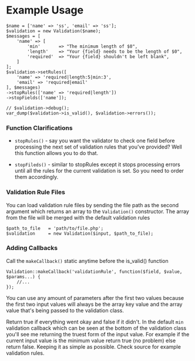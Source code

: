 # Example Usage

```
$name = ['name' => 'ss', 'email' => 'ss'];
$validation = new Validation($name);
$messages = [
	'name' => [
		'min' 		=> "The minimum length of $0",
		'length' 	=> "Your {field} needs to be the length of $0",
		'required' 	=> "Your {field} shouldn't be left blank",
	]
];
$validation->setRules([
	'name' => 'required|length:5|min:3',
	'email' => 'required|email'
], $messages)
->stopRules(['name' => 'required|length'])
->stopFields(['name']);

// $validation->debug();
var_dump($validation->is_valid(), $validation->errors());
```

### Function Clarifications

* `stopRules()` - say you want the validator to check one field before
processing the next set of validation rules that you've provided? Well
this function allows you to do that.

* `stopFileds()` - similar to stopRules except it stops processing errors
until all the rules for the current validation is set.  So you need to 
order them accordingly.

### Validation Rule Files

You can load validation rule files by sending the file path as the second
argument which returns an array to the `Validation()` constructor.  The
array from the file will be merged with the default validation rules

```
$path_to_file 	= 'path/to/file.php';
$validation 	= new Validation($input, $path_to_file);
```

### Adding Callbacks

Call the `makeCallback()` static anytime before the is_valid() function

```
Validation::makeCallback('validationRule', function($field, $value, $params...) {
	//...
});
```

You can use any amount of parameters after the first two values because
the first two input values will always be the array key value and the array
value that's being passed to the validation class.

Return true if everything went okay and false if it didn't.  In the default
`min` validation callback which can be seen at the bottom of the validation
class you'll see me returning the truest form of the input value.  For example
if the current input value is the minimum value return true (no problem) else
return false.  Keeping it as simple as possible.  Check source for example
validation rules.  